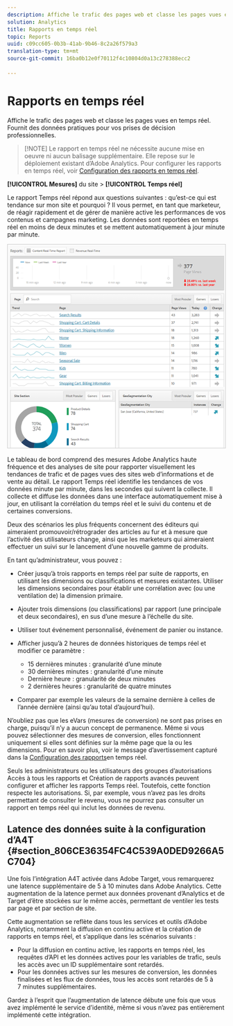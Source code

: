 ```yaml
---
description: Affiche le trafic des pages web et classe les pages vues en temps réel. Fournit des données pratiques pour vos prises de décision professionnelles.
solution: Analytics
title: Rapports en temps réel
topic: Reports
uuid: c09cc605-0b3b-41ab-9b46-8c2a26f579a3
translation-type: tm+mt
source-git-commit: 16ba0b12e0f70112f4c10804d0a13c278388ecc2

---
```



# Rapports en temps réel

Affiche le trafic des pages web et classe les pages vues en temps réel. Fournit des données pratiques pour vos prises de décision professionnelles.

> [!NOTE] Le rapport en temps réel ne nécessite aucune mise en oeuvre ni aucun balisage supplémentaire. Elle repose sur le déploiement existant d’Adobe Analytics. Pour configurer les rapports en temps réel, voir [Configuration des rapports en temps réel](/help/admin/admin/realtime/t-realtime-admin.md).

**[!UICONTROL Mesures]** du site &gt; **[!UICONTROL Temps réel]**

Le rapport Temps réel répond aux questions suivantes : qu’est-ce qui est tendance sur mon site et pourquoi ? Il vous permet, en tant que marketeur, de réagir rapidement et de gérer de manière active les performances de vos contenus et campagnes marketing. Les données sont reportées en temps réel en moins de deux minutes et se mettent automatiquement à jour minute par minute.

![](assets/report-realtime.png)

Le tableau de bord comprend des mesures Adobe Analytics haute fréquence et des analyses de site pour rapporter visuellement les tendances de trafic et de pages vues des sites web d’informations et de vente au détail. Le rapport Temps réel identifie les tendances de vos données minute par minute, dans les secondes qui suivent la collecte. Il collecte et diffuse les données dans une interface automatiquement mise à jour, en utilisant la corrélation du temps réel et le suivi du contenu et de certaines conversions.

Deux des scénarios les plus fréquents concernent des éditeurs qui aimeraient promouvoir/rétrograder des articles au fur et à mesure que l’activité des utilisateurs change, ainsi que les marketeurs qui aimeraient effectuer un suivi sur le lancement d’une nouvelle gamme de produits.

En tant qu’administrateur, vous pouvez :

* Créer jusqu’à trois rapports en temps réel par suite de rapports, en utilisant les dimensions ou classifications et mesures existantes. Utiliser les dimensions secondaires pour établir une corrélation avec (ou une ventilation de) la dimension primaire.
* Ajouter trois dimensions (ou classifications) par rapport (une principale et deux secondaires), en sus d’une mesure à l’échelle du site.
* Utiliser tout événement personnalisé, événement de panier ou instance.
* Afficher jusqu’à 2 heures de données historiques de temps réel et modifier ce paramètre :

   * 15 dernières minutes : granularité d’une minute
   * 30 dernières minutes : granularité d’une minute
   * Dernière heure : granularité de deux minutes
   * 2 dernières heures : granularité de quatre minutes

* Comparer par exemple les valeurs de la semaine dernière à celles de l’année dernière (ainsi qu’au total d’aujourd’hui).

N’oubliez pas que les eVars (mesures de conversion) ne sont pas prises en charge, puisqu’il n’y a aucun concept de permanence. Même si vous pouvez sélectionner des mesures de conversion, elles fonctionnent uniquement si elles sont définies sur la même page que la ou les dimensions. Pour en savoir plus, voir le message d’avertissement capturé dans la [Configuration des rapports](/help/admin/admin/realtime/t-realtime-admin.md)en temps réel.

Seuls les administrateurs ou les utilisateurs des groupes d’autorisations Accès à tous les rapports et Création de rapports avancés peuvent configurer et afficher les rapports Temps réel. Toutefois, cette fonction respecte les autorisations. Si, par exemple, vous n’avez pas les droits permettant de consulter le revenu, vous ne pourrez pas consulter un rapport en temps réel qui inclut les données de revenu.

## Latence des données suite à la configuration d’A4T {#section_806CE36354FC4C539A0DED9266A5C704}

Une fois l’intégration A4T activée dans Adobe Target, vous remarquerez une latence supplémentaire de 5 à 10 minutes dans Adobe Analytics. Cette augmentation de la latence permet aux données provenant d’Analytics et de Target d’être stockées sur le même accès, permettant de ventiler les tests par page et par section de site.

Cette augmentation se reflète dans tous les services et outils d’Adobe Analytics, notamment la diffusion en continu active et la création de rapports en temps réel, et s’applique dans les scénarios suivants :

* Pour la diffusion en continu active, les rapports en temps réel, les requêtes d’API et les données actives pour les variables de trafic, seuls les accès avec un ID supplémentaire sont retardés.
* Pour les données actives sur les mesures de conversion, les données finalisées et les flux de données, tous les accès sont retardés de 5 à 7 minutes supplémentaires.

Gardez à l’esprit que l’augmentation de latence débute une fois que vous avez implémenté le service d’identité, même si vous n’avez pas entièrement implémenté cette intégration.
